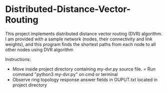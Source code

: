 # Distributed-Distance-Vector-Routing

This project implements distributed distance vector routing (DVR) algorithm. I am provided with a sample network (nodes, their connectivity and link weights), and this program finds the shortest paths from each node to all other nodes using DVR algorithm


Instructions:
  - Move inside project directory containing my-dvr.py source file.
  = Run command "python3 my-dvr.py" on cmd or terminal
  - Observe ring topology response answer fields in OUPUT.txt located in project directory
